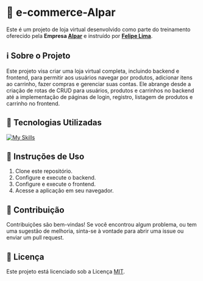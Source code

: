 # 🛒 e-commerce-Alpar

Este é um projeto de loja virtual desenvolvido como parte do treinamento oferecido pela **Empresa <a href="https://alpar.com.br">**Alpar**<a>** e instruído por <a href="https://github.com/felipe-ds-lima">**Felipe Lima**<a>.

## ℹ️ Sobre o Projeto

Este projeto visa criar uma loja virtual completa, incluindo backend e frontend, para permitir aos usuários navegar por produtos, adicionar itens ao carrinho, fazer compras e gerenciar suas contas. Ele abrange desde a criação de rotas de CRUD para usuários, produtos e carrinhos no backend até a implementação de páginas de login, registro, listagem de produtos e carrinho no frontend.

## 🚀 Tecnologias Utilizadas

 [![My Skills](https://skillicons.dev/icons?i=angular,express,prisma,sqlite,bootstrap,html,css,javascript)]([[https://skillicons.dev]])

## 📝 Instruções de Uso

1. Clone este repositório.
2. Configure e execute o backend.
3. Configure e execute o frontend.
4. Acesse a aplicação em seu navegador.

## 🤝 Contribuição

Contribuições são bem-vindas! Se você encontrou algum problema, ou tem uma sugestão de melhoria, sinta-se à vontade para abrir uma issue ou enviar um pull request.

## 📝 Licença

Este projeto está licenciado sob a Licença [MIT](https://opensource.org/licenses/MIT).
